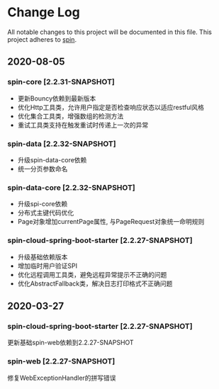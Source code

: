 # Change Log
All notable changes to this project will be documented in this file.
This project adheres to [spin](http://git.dev.tencent.com/mathnet/spin/).

## 2020-08-05
### spin-core [2.2.31-SNAPSHOT]
* 更新Bouncy依赖到最新版本
* 优化Http工具类，允许用户指定是否检查响应状态以适应restful风格
* 优化集合工具类，增强数组的检测方法
* 重试工具类支持在触发重试时传递上一次的异常

### spin-data [2.2.32-SNAPSHOT]
* 升级spin-data-core依赖
* 统一分页参数命名

### spin-data-core [2.2.32-SNAPSHOT]
* 升级spi-core依赖
* 分布式主键代码优化
* Page对象增加currentPage属性, 与PageRequest对象统一命明规则

### spin-cloud-spring-boot-starter [2.2.27-SNAPSHOT]
* 升级基础依赖版本
* 增加临时用户验证SPI
* 优化远程调用工具类，避免远程异常提示不正确的问题
* 优化AbstractFallback类，解决日志打印格式不正确问题

## 2020-03-27
### spin-cloud-spring-boot-starter [2.2.27-SNAPSHOT]
更新基础spin-web依赖到2.2.27-SNAPSHOT

### spin-web [2.2.27-SNAPSHOT]
修复WebExceptionHandler的拼写错误

